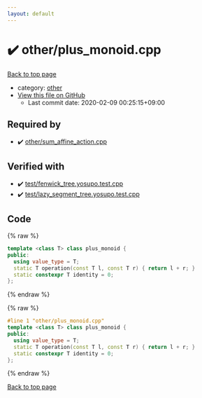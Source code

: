 ```yaml
---
layout: default
---
```


<!-- mathjax config similar to math.stackexchange -->
<script type="text/javascript" async
  src="https://cdnjs.cloudflare.com/ajax/libs/mathjax/2.7.5/MathJax.js?config=TeX-MML-AM_CHTML">
</script>
<script type="text/x-mathjax-config">
  MathJax.Hub.Config({
    TeX: { equationNumbers: { autoNumber: "AMS" }},
    tex2jax: {
      inlineMath: [ ['$','$'] ],
      processEscapes: true
    },
    "HTML-CSS": { matchFontHeight: false },
    displayAlign: "left",
    displayIndent: "2em"
  });
</script>

<script type="text/javascript" src="https://cdnjs.cloudflare.com/ajax/libs/jquery/3.4.1/jquery.min.js"></script>
<script src="https://cdn.jsdelivr.net/npm/jquery-balloon-js@1.1.2/jquery.balloon.min.js" integrity="sha256-ZEYs9VrgAeNuPvs15E39OsyOJaIkXEEt10fzxJ20+2I=" crossorigin="anonymous"></script>
<script type="text/javascript" src="../../assets/js/copy-button.js"></script>
<link rel="stylesheet" href="../../assets/css/copy-button.css" />


# :heavy_check_mark: other/plus_monoid.cpp

<a href="../../index.html">Back to top page</a>

* category: <a href="../../index.html#795f3202b17cb6bc3d4b771d8c6c9eaf">other</a>
* <a href="{{ site.github.repository_url }}/blob/master/other/plus_monoid.cpp">View this file on GitHub</a>
    - Last commit date: 2020-02-09 00:25:15+09:00




## Required by

* :heavy_check_mark: <a href="sum_affine_action.cpp.html">other/sum_affine_action.cpp</a>


## Verified with

* :heavy_check_mark: <a href="../../verify/test/fenwick_tree.yosupo.test.cpp.html">test/fenwick_tree.yosupo.test.cpp</a>
* :heavy_check_mark: <a href="../../verify/test/lazy_segment_tree.yosupo.test.cpp.html">test/lazy_segment_tree.yosupo.test.cpp</a>


## Code

<a id="unbundled"></a>
{% raw %}
```cpp
template <class T> class plus_monoid {
public:
  using value_type = T;
  static T operation(const T l, const T r) { return l + r; }
  static constexpr T identity = 0;
};
```
{% endraw %}

<a id="bundled"></a>
{% raw %}
```cpp
#line 1 "other/plus_monoid.cpp"
template <class T> class plus_monoid {
public:
  using value_type = T;
  static T operation(const T l, const T r) { return l + r; }
  static constexpr T identity = 0;
};

```
{% endraw %}

<a href="../../index.html">Back to top page</a>

